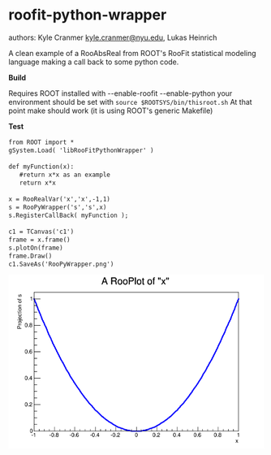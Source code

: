 roofit-python-wrapper
=====================

authors: Kyle Cranmer <kyle.cranmer@nyu.edu>, Lukas Heinrich

A clean example of a RooAbsReal from ROOT's RooFit statistical modeling language making a call back to some python code.

**Build**

Requires ROOT installed with --enable-roofit --enable-python
your environment should be set with `source $ROOTSYS/bin/thisroot.sh`
At that point make should work (it is using ROOT's generic Makefile)

**Test**

```
from ROOT import *
gSystem.Load( 'libRooFitPythonWrapper' )

def myFunction(x):
   #return x*x as an example
   return x*x 

x = RooRealVar('x','x',-1,1)
s = RooPyWrapper('s','s',x)
s.RegisterCallBack( myFunction );

c1 = TCanvas('c1')
frame = x.frame()
s.plotOn(frame)
frame.Draw()
c1.SaveAs('RooPyWrapper.png')
```

![](RooPyWrapper.png)
